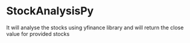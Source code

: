 # StockAnalysisPy
It will analyse the stocks using yfinance library and will return the close value for provided stocks
